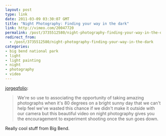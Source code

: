 ```yaml
---
layout: post
type: link
date: 2011-03-09 03:30:07 GMT
title: "Night Photography: Finding your way in the dark"
link: http://vimeo.com/20047720
permalink: /post/3735512580/night-photography-finding-your-way-in-the-dark
redirect_from: 
  - /post/3735512580/night-photography-finding-your-way-in-the-dark
categories:
- big bend national park
- light
- light painting
- night
- photography
- video
---
```

<p><a href="http://folio.jorgeq.com/post/3571975645/night-photography-finding-your-way-in-the-dark" class="tumblr_blog">jorgeqfolio</a>:</p>

<blockquote><p>We're so use to associating the opportunity of taking amazing photographs when it's 80 degrees on a bright sunny day that we can't help feel we've wasted this chance if we didn't make it outside with our camera but this beautiful video on night photography gives you the encouragement to experiment shooting once the sun goes down. </p></blockquote>

Really cool stuff from Big Bend.
